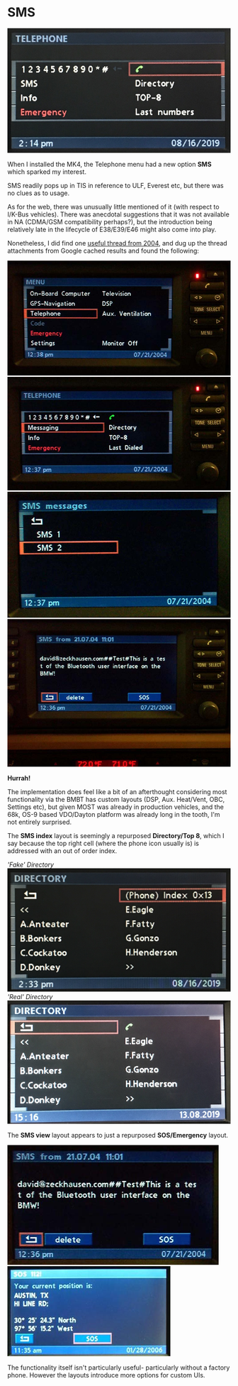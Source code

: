 # SMS

![Telephone SMS Option](dial/IMG_2774.JPG)

When I installed the MK4, the Telephone menu had a new option **SMS** which sparked my interest.

SMS readily pops up in TIS in reference to ULF, Everest etc, but there was no clues as to usage.

As for the web, there was unusually little mentioned of it (with respect to I/K-Bus vehicles). There was anecdotal suggestions that it was not available in NA (CDMA/GSM compatibility perhaps?), but the introduction being relatively late in the lifecycle of E38/E39/E46 might also come into play.

Nonetheless, I did find one [useful thread from 2004](https://www.bimmerfest.com/forums/showthread.php?t=69485), and dug up the thread attachments from Google cached results and found the following:

![SMS Example 1](sms/2004_1_main_menu.jpeg)
![SMS Example 2](sms/2004_2_phone_menu.jpeg)
![SMS Example 3](sms/2004_3_sms_selection.jpeg)
![SMS Example 4](sms/2004_4_message.jpeg)

**Hurrah!**

The implementation does feel like a bit of an afterthought considering most functionality via the BMBT has custom layouts (DSP, Aux. Heat/Vent, OBC, Settings etc), but given MOST was already in production vehicles, and the 68k, OS-9 based VDO/Dayton platform was already long in the tooth, I'm not entirely surprised.

The **SMS index** layout is seemingly a repurposed **Directory/Top 8**, which I say because the top right cell (where the phone icon usually is) is addressed with an out of order index.

_'Fake' Directory_
![Fake Directory](sms/directory_fake.JPG)
_'Real' Directory_
![Real Directory](sms/directory_real.JPG)


The **SMS view** layout appears to just a repurposed **SOS/Emergency** layout.


![Example SMS](sms/message/reference_sms_message.jpeg)
![Example SOS](sms/sms_emergency.jpg)


The functionality itself isn't particularly useful- particularly without a factory phone. However the layouts introduce more options for custom UIs.
